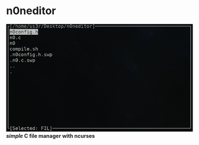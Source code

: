 # n0neditor
![alt-text](https://github.com/n0nexist/n0neditor/blob/main/screenshot.png?raw=true)
<b><i>simple</i> C file manager with ncurses</b>
